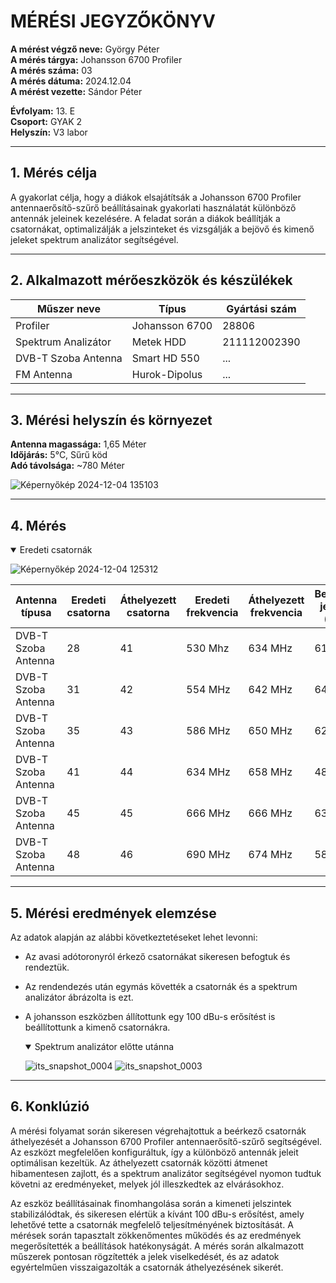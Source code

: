 
# MÉRÉSI JEGYZŐKÖNYV

**A mérést végző neve:** György Péter  
**A mérés tárgya:** Johansson 6700 Profiler  
**A mérés száma:** 03  
**A mérés dátuma:** 2024.12.04  
**A mérést vezette:** Sándor Péter

**Évfolyam:** 13. E  
**Csoport:** GYAK 2  
**Helyszín:**   V3 labor

---

## 1. Mérés célja

A gyakorlat célja, hogy a diákok elsajátítsák a Johansson 6700 Profiler antennaerősítő-szűrő beállításainak gyakorlati használatát különböző antennák jeleinek kezelésére. A feladat során a diákok beállítják a csatornákat, optimalizálják a jelszinteket és vizsgálják a bejövő és kimenő jeleket spektrum analizátor segítségével.

---

## 2. Alkalmazott mérőeszközök és készülékek

| Műszer neve                         | Típus       | Gyártási szám |
| ----------------------------------- | ----------- | ------------- |
| Profiler  |                Johansson 6700              | 28806          |
| Spektrum Analizátor                 | Metek HDD          | 211112002390|
| DVB-T Szoba Antenna                       | Smart HD 550     | ...    |
| FM Antenna                       | Hurok-Dipolus     | ...    |

---

## 3. Mérési helyszín és környezet
**Antenna magassága:** 1,65 Méter  
**Időjárás:** 5°C, Sűrű köd  
**Adó távolsága:**  ~780 Méter

![Képernyőkép 2024-12-04 135103](https://github.com/user-attachments/assets/5420b62d-be85-4106-a857-f2d8cbb17b90)

---

## 4.  Mérés

<details open>
<summary>Eredeti csatornák</summary>
  
  ![Képernyőkép 2024-12-04 125312](https://github.com/user-attachments/assets/cae94bd6-2c52-4b42-9035-25169946a9a9)
  
</details>

| Antenna típusa    | Eredeti csatorna  | Áthelyezett csatorna | Eredeti frekvencia | Áthelyezett frekvencia | Bemeneti jelszint (dBu) | Kimeneti jelszint (dBu) |
|--------------------------|-------------------|----------------------|--------------------|------------------------|------------------------|------------------------|
| DVB-T Szoba Antenna | 28         | 41            | 530 Mhz            | 634 MHz                |             61          | ~100           |
| DVB-T Szoba Antenna | 31         | 42            | 554 MHz            | 642 MHz                |             64          | ~100           |
| DVB-T Szoba Antenna | 35         | 43            | 586 MHz            | 650 MHz                |             62          | ~100           |
| DVB-T Szoba Antenna | 41         | 44            | 634 MHz            | 658 MHz                |             48          | ~100           |
| DVB-T Szoba Antenna | 45         | 45            | 666 MHz            | 666 MHz                |             63          | ~100           |
| DVB-T Szoba Antenna | 48         | 46            | 690 MHz            | 674 MHz                |             58          | ~100           |

---

## 5. Mérési eredmények elemzése
Az adatok alapján az alábbi következtetéseket lehet levonni:

- Az avasi adótoronyról érkező csatornákat sikeresen befogtuk és rendeztük.
- Az rendendezés után egymás követték a csatornák és a spektrum analizátor ábrázolta is ezt.
- A johansson eszközben állítottunk egy 100 dBu-s erősítést is beállítottunk a kimenő csatornákra. 
  <details open>
  <summary>Spektrum analizátor előtte utánna</summary>
    
  ![its_snapshot_0004](https://github.com/user-attachments/assets/2f111542-4d61-4703-ab87-aa67ebedad50)
  ![its_snapshot_0003](https://github.com/user-attachments/assets/d9c9e5ed-3fe1-4a06-98a5-6dd57d3704b3)

  </details>
 
---

## 6. Konklúzió
A mérési folyamat során sikeresen végrehajtottuk a beérkező csatornák áthelyezését a Johansson 6700 Profiler antennaerősítő-szűrő segítségével. Az eszközt megfelelően konfiguráltuk, így a különböző antennák jeleit optimálisan kezeltük. Az áthelyezett csatornák közötti átmenet hibamentesen zajlott, és a spektrum analizátor segítségével nyomon tudtuk követni az eredményeket, melyek jól illeszkedtek az elvárásokhoz.

Az eszköz beállításainak finomhangolása során a kimeneti jelszintek stabilizálódtak, és sikeresen elértük a kívánt 100 dBu-s erősítést, amely lehetővé tette a csatornák megfelelő teljesítményének biztosítását. A mérések során tapasztalt zökkenőmentes működés és az eredmények megerősítették a beállítások hatékonyságát. A mérés során alkalmazott műszerek pontosan rögzítették a jelek viselkedését, és az adatok egyértelműen visszaigazolták a csatornák áthelyezésének sikerét.

